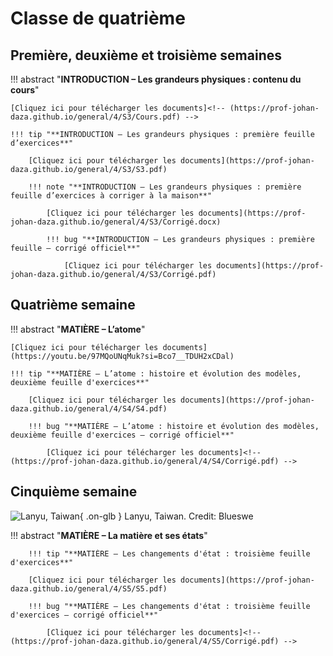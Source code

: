 # Classe de quatrième

## Première, deuxième et troisième semaines

!!! abstract "**INTRODUCTION – Les grandeurs physiques : contenu du cours**"

    [Cliquez ici pour télécharger les documents]<!-- (https://prof-johan-daza.github.io/general/4/S3/Cours.pdf) --> 
    
    !!! tip "**INTRODUCTION – Les grandeurs physiques : première feuille d’exercices**"

        [Cliquez ici pour télécharger les documents](https://prof-johan-daza.github.io/general/4/S3/S3.pdf)

        !!! note "**INTRODUCTION – Les grandeurs physiques : première feuille d’exercices à corriger à la maison**"

            [Cliquez ici pour télécharger les documents](https://prof-johan-daza.github.io/general/4/S3/Corrigé.docx)

            !!! bug "**INTRODUCTION – Les grandeurs physiques : première feuille – corrigé officiel**"

                [Cliquez ici pour télécharger les documents](https://prof-johan-daza.github.io/general/4/S3/Corrigé.pdf)

##  Quatrième semaine

!!! abstract "**MATIÈRE – L’atome**"

    [Cliquez ici pour télécharger les documents](https://youtu.be/97MQoUNqMuk?si=Bco7__TDUH2xCDal)

    !!! tip "**MATIÈRE – L’atome : histoire et évolution des modèles, deuxième feuille d'exercices**"

        [Cliquez ici pour télécharger les documents](https://prof-johan-daza.github.io/general/4/S4/S4.pdf)
            
        !!! bug "**MATIÈRE – L’atome : histoire et évolution des modèles, deuxième feuille d'exercices – corrigé officiel**"
                            
            [Cliquez ici pour télécharger les documents]<!-- (https://prof-johan-daza.github.io/general/4/S4/Corrigé.pdf) -->

## Cinquième semaine

![Lanyu, Taiwan](https://prof-johan-daza.github.io/general/4/S5/S5.png){ .on-glb } 
Lanyu, Taiwan. Credit: Blueswe

!!! abstract "**MATIÈRE – La matière et ses états**"

        !!! tip "**MATIÈRE – Les changements d'état : troisième feuille d'exercices**"

        [Cliquez ici pour télécharger les documents](https://prof-johan-daza.github.io/general/4/S5/S5.pdf)
            
        !!! bug "**MATIÈRE – Les changements d'état : troisième feuille d'exercices – corrigé officiel**"
                            
            [Cliquez ici pour télécharger les documents]<!-- (https://prof-johan-daza.github.io/general/4/S5/Corrigé.pdf) -->
